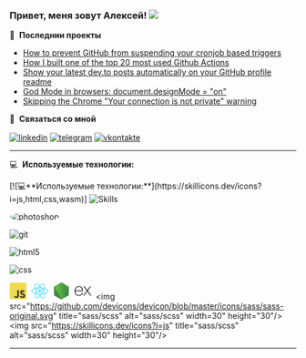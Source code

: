 ### Привет, меня зовут Алексей! <a href="https://www.gautamkrishnar.com/"><img src="https://media.giphy.com/media/hvRJCLFzcasrR4ia7z/giphy.gif" width="5%"></a>

📕 &nbsp;**Последнии проекты**

<!-- BLOG-POST-LIST:START -->

- [How to prevent GitHub from suspending your cronjob based triggers](https://dev.to/gautamkrishnar/how-to-prevent-github-from-suspending-your-cronjob-based-triggers-knf)
- [How I built one of the top 20 most used Github Actions](https://www.gautamkrishnar.com/how-i-built-one-of-the-top-20-most-used-github-actions/)
- [Show your latest dev.to posts automatically on your GitHub profile readme](https://dev.to/gautamkrishnar/show-your-latest-dev-to-posts-automatically-in-your-github-profile-readme-3nk8)
- [God Mode in browsers: document.designMode = &quot;on&quot;](https://dev.to/gautamkrishnar/god-mode-in-browsers-document-designmode-on-2pmo)
- [Skipping the Chrome &quot;Your connection is not private&quot; warning](https://dev.to/gautamkrishnar/quickbits-1-skipping-the-chrome-your-connection-is-not-private-warning-4kp1)
<!-- BLOG-POST-LIST:END -->

🔗 &nbsp;**Связаться со мной**

<p align="left">

<a href="https://www.linkedin.com" target="blank"><img align="center" src="https://cdn-icons-png.flaticon.com/512/2504/2504799.png" alt="linkedin" height="30" width="30" /></a>
<a href="https://t.me/SuDDen322" target="blank"><img align="center" src="https://cdn-icons-png.flaticon.com/512/2111/2111646.png" alt="telegram" height="30" width="30" /></a>
<a href="https://vk.com/earcader" target="blank"><img align="center" src="https://cdn-icons-png.flaticon.com/512/145/145813.png" alt="vkontakte" height="30" width="30" /></a>

</p>

---

💻 &nbsp;**Используемые технологии:**

<div>
[![💻**Используемые технологии:**](https://skillicons.dev/icons?i=js,html,css,wasm)]
  <img src="https://skillicons.dev/icons?i=figma,js,html,css,tailwind,sass,react,pr,ps,php,nodejs,mysql,github,electron" title="Skills" alt="Skills" width="30" height="30"/>&nbsp;

<img src="https://skillicons.dev/icons?i=js" title="photoshop" alt="photoshop" width="30" height="30" style="border-radius: 100%"/>&nbsp;

<img src="https://skillicons.dev/icons?i=git" title="git" alt="git" width="30" height="30"/>&nbsp;

<img src="https://skillicons.dev/icons?i=html" title="html5" alt="html5" width="30" height="30"/>&nbsp;

<img src="https://skillicons.dev/icons?i=css" title="css" alt="css" width="30" height="30"/>&nbsp;

<img src="https://github.com/devicons/devicon/blob/master/icons/javascript/javascript-original.svg" title="javascript" alt="javascript" width="30" height="30"/>&nbsp;
<img src="https://github.com/devicons/devicon/blob/master/icons/react/react-original.svg" title="reactjs" alt="reactjs" width="30" height="30"/>&nbsp;
<img src="https://github.com/devicons/devicon/blob/master/icons/nodejs/nodejs-original.svg" title="nodejs" alt="nodejs" width="30" height="30"/>&nbsp;
<img src="https://github.com/devicons/devicon/blob/master/icons/express/express-original.svg" title="express" alt="express" width="30" height="30"/>&nbsp;
<img src="https://github.com/devicons/devicon/blob/master/icons/sass/sass-original.svg" title="sass/scss" alt="sass/scss" width=30" height="30"/>&nbsp;
<img src="https://skillicons.dev/icons?i=js" title="sass/scss" alt="sass/scss" width=30" height="30"/>&nbsp;

</div>

---
